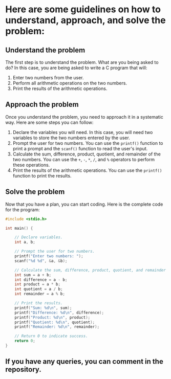 # Here are some guidelines on how to understand, approach, and solve the problem:

## Understand the problem

The first step is to understand the problem. What are you being asked to do? In this case, you are being asked to write a C program that will:

1. Enter two numbers from the user.
2. Perform all arithmetic operations on the two numbers.
3. Print the results of the arithmetic operations.

## Approach the problem

Once you understand the problem, you need to approach it in a systematic way. Here are some steps you can follow:

1. Declare the variables you will need. In this case, you will need two variables to store the two numbers entered by the user.
2. Prompt the user for two numbers. You can use the `printf()` function to print a prompt and the `scanf()` function to read the user's input.
3. Calculate the sum, difference, product, quotient, and remainder of the two numbers. You can use the `+`, `-`, `*`, `/`, and `%` operators to perform these operations.
4. Print the results of the arithmetic operations. You can use the `printf()` function to print the results.

## Solve the problem

Now that you have a plan, you can start coding. Here is the complete code for the program:

```c
#include <stdio.h>

int main() {

    // Declare variables.
    int a, b;

    // Prompt the user for two numbers.
    printf("Enter two numbers: ");
    scanf("%d %d", &a, &b);

    // Calculate the sum, difference, product, quotient, and remainder of the two numbers.
    int sum = a + b;
    int difference = a - b;
    int product = a * b;
    int quotient = a / b;
    int remainder = a % b;

    // Print the results.
    printf("Sum: %d\n", sum);
    printf("Difference: %d\n", difference);
    printf("Product: %d\n", product);
    printf("Quotient: %d\n", quotient);
    printf("Remainder: %d\n", remainder);

    // Return 0 to indicate success.
    return 0;
}
```

## If you have any queries, you can comment in the repository.